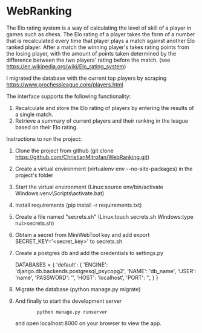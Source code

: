 # WebRanking
The Elo rating system is a way of calculating the level of skill of a player in games such as chess. 
The Elo rating of a player takes the form of a number that is recalculated every time that player plays a 
match against another Elo ranked player. After a match the winning player's takes rating points from the 
losing player, with the amount of points taken determined by the difference between the two players' rating 
before the match. (see https://en.wikipedia.org/wiki/Elo_rating_system)

I migrated the database with the current top players by scraping https://www.prochessleague.com/players.html

The interface supports the following functionality:
1. Recalculate and store the Elo rating of players by entering the results of a single match.
2. Retrieve a summary of current players and their ranking in the league based on their Elo rating.

Instructions to run the project:
1. Clone the project from github (git clone https://github.com/ChristianMitrofan/WebRanking.git)
2. Create a virtual environment (virtualenv env --no-site-packages) in the project's folder
3. Start the virtual environment (Linux:source env/bin/activate Windows:venv\Scripts\activate.bat)
4. Install requirements (pip install -r requirements.txt)
5. Create a file named "secrets.sh" (Linux:touch secrets.sh Windows:type nul>secrets.sh)
6. Obtain a secret from MiniWebTool key and add export SECRET_KEY='<secret_key>' to secrets.sh 
7. Create a postgres db and add the credentials to settings.py
   
   DATABASES = {
       'default': {
           'ENGINE': 'django.db.backends.postgresql_psycopg2',
           'NAME': 'db_name',
           'USER': 'name',
           'PASSWORD': '',
           'HOST': 'localhost',
           'PORT': '',
       }
   }
   
8. Migrate the database (python manage.py migrate)
9. And finally to start the development server
               
               python manage.py runserver
               
    and open localhost:8000 on your browser to view the app.


